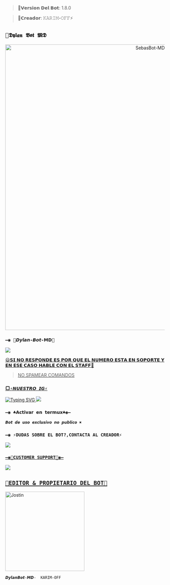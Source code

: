 >🧸𝗩𝗲𝗿𝘀𝗶𝗼𝗻 𝗗𝗲𝗹 𝗕𝗼𝘁: 1.8.0 

>🧸𝗖𝗿𝗲𝗮𝗱𝗼𝗿: 𝙺𝙰𝚁𝙸𝙼-𝙾𝙵𝙵⚡

## `🧸𝕯𝖞𝖑𝖆𝖓 𝕭𝖔𝖙 𝕸𝕯` 
<p align="center">
<img src="https://telegra.ph/file/b43195a12b0ec71a61e92.jpg" alt="SebasBot-MD" width="900"/>
</p>




### `—◉ 🧸𝘿𝙮𝙡𝙖𝙣-𝘽𝙤𝙩-𝗠𝗗🧸`
<a href="https://api.whatsapp.com/send/?phone=59160270345&text=/estado&type=phone_number&app_absent=0" target="blank"><img src="https://img.shields.io/badge/BOT_OFICIAL-25D366?style=for-the-badge&logo=whatsapp&logoColor=white" />

😃𝗦𝗜 𝗡𝗢 𝗥𝗘𝗦𝗣𝗢𝗡𝗗𝗘 𝗘𝗦 𝗣𝗢𝗥 𝗤𝗨𝗘 𝗘𝗟 𝗡𝗨𝗠𝗘𝗥𝗢 𝗘𝗦𝗧𝗔 𝗘𝗡 𝗦𝗢𝗣𝗢𝗥𝗧𝗘 𝗬 𝗘𝗡 𝗘𝗦𝗘 𝗖𝗔𝗦𝗢 𝗛𝗔𝗕𝗟𝗘 𝗖𝗢𝗡 𝗘𝗟 𝗦𝗧𝗔𝗙𝗙💖



 > NO SPAMEAR COMANDOS



### ▢`⚡𝙉𝙐𝙀𝙎𝙏𝙍𝙊 𝙄𝙂⚡`

![Typing SVG](https://readme-typing-svg.demolab.com?font=Fira+Code&pause=1000&color=00CB22&width=435&lines=Sígueme+En+Instagram;No+seas+malx%3A3;)
<a href="https://www.instagram.com/usxr_angelito?igsh=OGY1bGE1d3EyY212" target="blank"><img src="https://img.shields.io/badge/INSTAGRAM_DEL_CREADOR-25D366?style=for-the-badge&logo=Instagram&logoColor=white" />
</a>

### `—◉ ♣️𝗔𝗰𝘁𝗶𝘃𝗮𝗿 𝗲𝗻 𝘁𝗲𝗿𝗺𝘂𝘅♣️◉—` 

```bash
𝘽𝙤𝙩 𝙙𝙚 𝙪𝙨𝙤 𝙚𝙭𝙘𝙡𝙪𝙨𝙞𝙫𝙤 𝙣𝙤 𝙥𝙪𝙗𝙡𝙞𝙘𝙤 ✖️
```

 ### `—◉ ⚡DUDAS SOBRE EL BOT?,CONTACTA AL CREADOR⚡`
<a href="http://wa.me/59168683798" target="blank"><img src="https://img.shields.io/badge/KARIM_CREADOR-25D366?style=for-the-badge&logo=whatsapp&logoColor=white" />

### `—◉📄CUSTOMER SUPPORT📄◉—`
<a href="http://wa.me/59168683798" target="blank"><img src="https://img.shields.io/badge/KARIM_COSTOMER_SUPPORT-25D366?style=for-the-badge&logo=whatsapp&logoColor=white" />


## `🧸EDITOR & PROPIETARIO DEL BOT🧸` 
<a href="https://github.com/Karim-off"><img src="https://github.com/Karim-off.png" width="250" height="250" alt="Jostin"/></a>
  


  
`𝘿𝙮𝙡𝙖𝙣𝘽𝙤𝙩-𝙈𝘿-  𝙺𝙰𝚁𝙸𝙼-𝙾𝙵𝙵`
